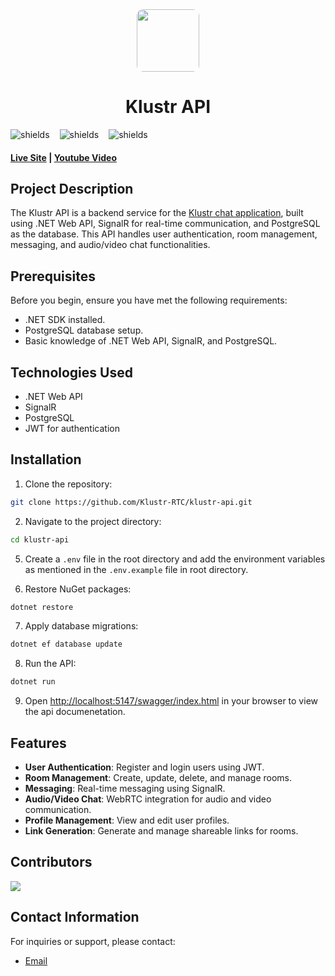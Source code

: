 <div align="center">
  <img src="https://klustr.netlify.app/klustr.png" width="100px" style="border-radius:10px;" align="center" >
  <h1>Klustr API</h1>
  <div align="center" style="display:flex; gap:16px;">
    <img src="https://img.shields.io/github/languages/top/Klustr-RTC/klustr-api" alt="shields">
    <img src="https://img.shields.io/github/forks/Klustr-RTC/klustr-api" alt="shields">
    <img src="https://img.shields.io/github/stars/Klustr-RTC/klustr-api" alt="shields">
  </div>
</div>

#### [Live Site](https://klustr.netlify.app) | [Youtube Video](https://www.youtube.com/watch?v=KGh4CIZ1KHo)

## Project Description

The Klustr API is a backend service for the [Klustr chat application](https://github.com/Klustr-RTC/klustr-web), built using .NET Web API, SignalR for real-time communication, and PostgreSQL as the database. This API handles user authentication, room management, messaging, and audio/video chat functionalities.

## Prerequisites

Before you begin, ensure you have met the following requirements:

- .NET SDK installed.
- PostgreSQL database setup.
- Basic knowledge of .NET Web API, SignalR, and PostgreSQL.

## Technologies Used

- .NET Web API
- SignalR
- PostgreSQL
- JWT for authentication

## Installation

1. Clone the repository:

```sh
git clone https://github.com/Klustr-RTC/klustr-api.git
```
2. Navigate to the project directory:
```sh
cd klustr-api
```

5. Create a `.env` file in the root directory and add the environment variables as mentioned in the `.env.example` file in root directory.

6. Restore NuGet packages:

```sh
dotnet restore
```

7. Apply database migrations:
```sh
dotnet ef database update
```

8. Run the API:
```sh
dotnet run
```

9. Open [http://localhost:5147/swagger/index.html](http://localhost:5147/swagger/index.html) in your browser to view the api documenetation.

## Features

- **User Authentication**: Register and login users using JWT.
- **Room Management**: Create, update, delete, and manage rooms.
- **Messaging**: Real-time messaging using SignalR.
- **Audio/Video Chat**: WebRTC integration for audio and video communication.
- **Profile Management**: View and edit user profiles.
- **Link Generation**: Generate and manage shareable links for rooms.

## Contributors

<a href="https://github.com/Klustr-RTC/klustr-api/graphs/contributors">
  <img src="https://contrib.rocks/image?repo=Klustr-RTC/klustr-api" />
</a>

## Contact Information

For inquiries or support, please contact:

- [Email](mailto:nileshdarji28200@gmail.com)
